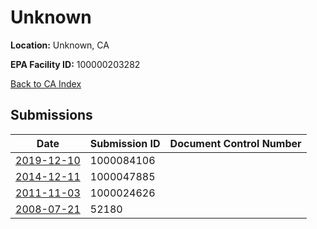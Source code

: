 # Unknown

**Location:** Unknown, CA

**EPA Facility ID:** 100000203282

[Back to CA Index](../../index.md)

## Submissions

| Date | Submission ID | Document Control Number |
|------|--------------|-------------------------|
| [2019-12-10](submissions/1000084106.md) | 1000084106 |  |
| [2014-12-11](submissions/1000047885.md) | 1000047885 |  |
| [2011-11-03](submissions/1000024626.md) | 1000024626 |  |
| [2008-07-21](submissions/52180.md) | 52180 |  |
